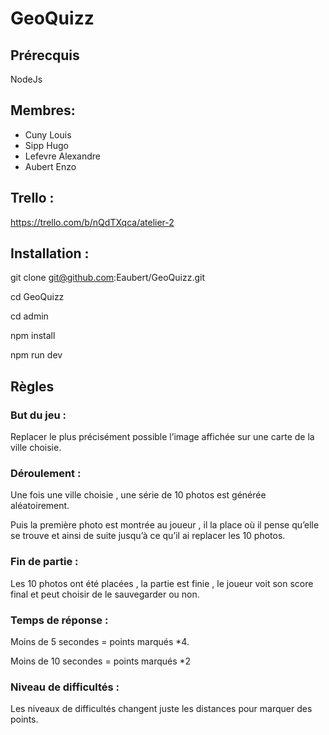 # GeoQuizz

## Prérecquis

NodeJs

## Membres:
  - Cuny Louis
  - Sipp Hugo
  - Lefevre Alexandre 
  - Aubert Enzo

## Trello : 

https://trello.com/b/nQdTXqca/atelier-2

## Installation :

git clone git@github.com:Eaubert/GeoQuizz.git

cd GeoQuizz

cd admin

npm install

npm run dev

## Règles 

### But du jeu :

Replacer le plus précisément possible l’image affichée sur une carte de la ville choisie.

### Déroulement :

Une fois une ville choisie , une série de 10 photos est générée aléatoirement.

Puis la première photo est montrée au joueur , il la place où il pense qu’elle se trouve et ainsi de suite jusqu’à ce qu’il ai replacer les 10 photos.

### Fin de partie :

Les 10 photos ont été placées , la partie est finie , le joueur voit son score final et peut choisir de le sauvegarder ou non.

### Temps de réponse :

Moins de 5 secondes = points marqués *4.

Moins de 10 secondes = points marqués *2

### Niveau de difficultés :
	
Les niveaux de difficultés changent juste les distances pour marquer des points.
